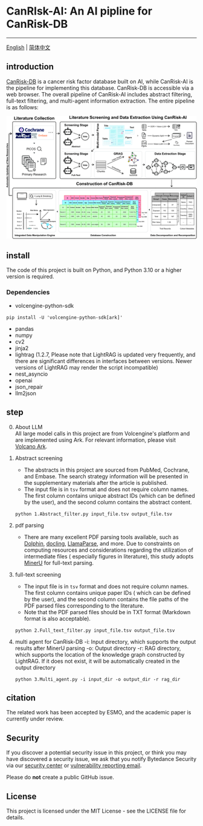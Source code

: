 # CanRIsk-AI: An AI pipline for CanRisk-DB

---

[English](./README.md) | [简体中文](./README_zh.md)

## introduction

[CanRisk-DB](https://www.canrisk-ai.com/) is a cancer risk factor database built on AI,
while CanRisk-AI is the pipeline for implementing this database.
CanRisk-DB is accessible via a web browser. The overall pipeline of CanRisk-AI includes abstract filtering,
full-text filtering, and multi-agent information extraction.
The entire pipeline is as follows:  

![img.jpg](imgs/img.jpg)

## install

The code of this project is built on Python, and Python 3.10 or a higher version is required.

### Dependencies

- volcengine-python-sdk

```
pip install -U 'volcengine-python-sdk[ark]'
```

- pandas
- numpy
- cv2
- jinja2
- lightrag (1.2.7, Please note that LightRAG is updated very frequently,
  and there are significant differences in interfaces between versions.
  Newer versions of LightRAG may render the script incompatible)
- nest_asyncio
- openai
- json_repair
- llm2json

## step

0. About LLM  
   All large model calls in this project are from Volcengine's platform and are implemented using Ark.
   For relevant information, please visit [Volcano Ark](https://www.volcengine.com/product/ark).

1. Abstract screening
    - The abstracts in this project are sourced from PubMed, Cochrane, and Embase.
      The search strategy information will be presented in the supplementary materials after the article is published.
    - The input file is in `tsv` format and does not require column names.
      The first column contains unique abstract IDs (which can be defined by the user),
      and the second column contains the abstract content.
   ```shell
   python 1.Abstract_filter.py input_file.tsv output_file.tsv
   ```

2. pdf parsing
    - There are many excellent PDF parsing tools available,
      such as [Dolphin](https://github.com/bytedance/Dolphin), [docling](https://github.com/docling-project/docling),
      [LlamaParse](https://cloud.llamaindex.ai/), and more.
      Due to constraints on computing resources and considerations regarding the utilization of intermediate files (
      especially figures in literature),
      this study adopts [MinerU](https://github.com/opendatalab/MinerU) for full-text parsing.

3. full-text screening
    - The input file is in `tsv` format and does not require column names. The first column contains unique paper IDs (
      which can be defined by the user), and the second column contains the file paths of the PDF parsed files
      corresponding to the literature.
    - Note that the PDF parsed files should be in TXT format (Markdown format is also acceptable).
   ```shell
   python 2.Full_text_filter.py input_file.tsv output_file.tsv
   ```

4. multi agent for CanRisk-DB
   -i: Input directory, which supports the output results after MinerU parsing
   -o: Output directory
   -r: RAG directory, which supports the location of the knowledge graph constructed by LightRAG. If it does not exist,
   it will be automatically created in the output directory
   ```shell
   python 3.Multi_agent.py -i input_dir -o output_dir -r rag_dir
   ```

## citation

The related work has been accepted by ESMO, and the academic paper is currently under review.

## Security

If you discover a potential security issue in this project, or think you may
have discovered a security issue, we ask that you notify Bytedance Security via
our [security center](https://security.bytedance.com/src) or [vulnerability reporting email](sec@bytedance.com).

Please do **not** create a public GitHub issue.

## License

This project is licensed under the MIT License - see the LICENSE file for details.

